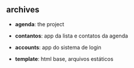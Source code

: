 ## archives

- **agenda**: the project

- **contantos**: app da lista e contatos da agenda

- **accounts**: app do sistema de login

- **template**: html base, arquivos estáticos